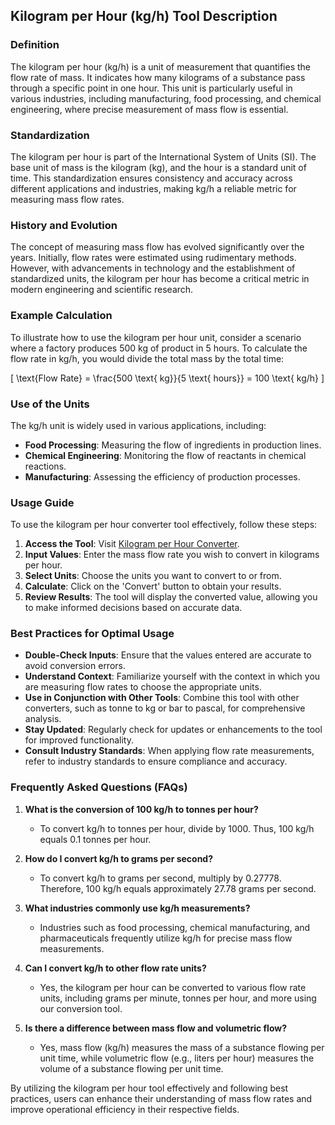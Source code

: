 ## Kilogram per Hour (kg/h) Tool Description

### Definition
The kilogram per hour (kg/h) is a unit of measurement that quantifies the flow rate of mass. It indicates how many kilograms of a substance pass through a specific point in one hour. This unit is particularly useful in various industries, including manufacturing, food processing, and chemical engineering, where precise measurement of mass flow is essential.

### Standardization
The kilogram per hour is part of the International System of Units (SI). The base unit of mass is the kilogram (kg), and the hour is a standard unit of time. This standardization ensures consistency and accuracy across different applications and industries, making kg/h a reliable metric for measuring mass flow rates.

### History and Evolution
The concept of measuring mass flow has evolved significantly over the years. Initially, flow rates were estimated using rudimentary methods. However, with advancements in technology and the establishment of standardized units, the kilogram per hour has become a critical metric in modern engineering and scientific research.

### Example Calculation
To illustrate how to use the kilogram per hour unit, consider a scenario where a factory produces 500 kg of product in 5 hours. To calculate the flow rate in kg/h, you would divide the total mass by the total time:

\[ 
\text{Flow Rate} = \frac{500 \text{ kg}}{5 \text{ hours}} = 100 \text{ kg/h} 
\]

### Use of the Units
The kg/h unit is widely used in various applications, including:
- **Food Processing**: Measuring the flow of ingredients in production lines.
- **Chemical Engineering**: Monitoring the flow of reactants in chemical reactions.
- **Manufacturing**: Assessing the efficiency of production processes.

### Usage Guide
To use the kilogram per hour converter tool effectively, follow these steps:
1. **Access the Tool**: Visit [Kilogram per Hour Converter](https://www.inayam.co/unit-converter/flow_rate_mass).
2. **Input Values**: Enter the mass flow rate you wish to convert in kilograms per hour.
3. **Select Units**: Choose the units you want to convert to or from.
4. **Calculate**: Click on the 'Convert' button to obtain your results.
5. **Review Results**: The tool will display the converted value, allowing you to make informed decisions based on accurate data.

### Best Practices for Optimal Usage
- **Double-Check Inputs**: Ensure that the values entered are accurate to avoid conversion errors.
- **Understand Context**: Familiarize yourself with the context in which you are measuring flow rates to choose the appropriate units.
- **Use in Conjunction with Other Tools**: Combine this tool with other converters, such as tonne to kg or bar to pascal, for comprehensive analysis.
- **Stay Updated**: Regularly check for updates or enhancements to the tool for improved functionality.
- **Consult Industry Standards**: When applying flow rate measurements, refer to industry standards to ensure compliance and accuracy.

### Frequently Asked Questions (FAQs)

1. **What is the conversion of 100 kg/h to tonnes per hour?**
   - To convert kg/h to tonnes per hour, divide by 1000. Thus, 100 kg/h equals 0.1 tonnes per hour.

2. **How do I convert kg/h to grams per second?**
   - To convert kg/h to grams per second, multiply by 0.27778. Therefore, 100 kg/h equals approximately 27.78 grams per second.

3. **What industries commonly use kg/h measurements?**
   - Industries such as food processing, chemical manufacturing, and pharmaceuticals frequently utilize kg/h for precise mass flow measurements.

4. **Can I convert kg/h to other flow rate units?**
   - Yes, the kilogram per hour can be converted to various flow rate units, including grams per minute, tonnes per hour, and more using our conversion tool.

5. **Is there a difference between mass flow and volumetric flow?**
   - Yes, mass flow (kg/h) measures the mass of a substance flowing per unit time, while volumetric flow (e.g., liters per hour) measures the volume of a substance flowing per unit time. 

By utilizing the kilogram per hour tool effectively and following best practices, users can enhance their understanding of mass flow rates and improve operational efficiency in their respective fields.